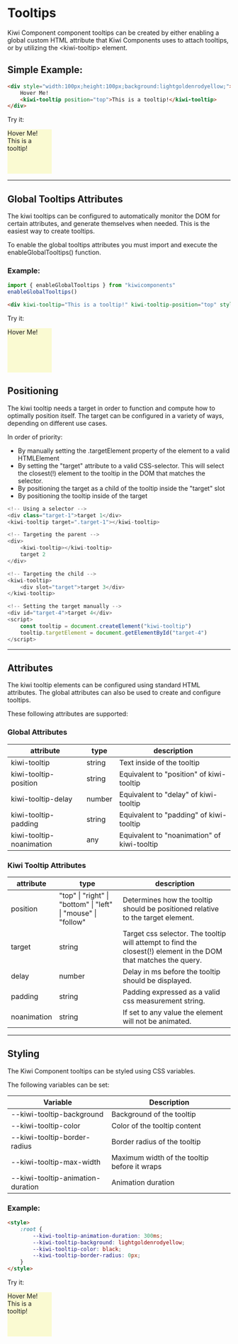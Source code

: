 # Tooltips

Kiwi Component component tooltips can be created by either enabling a global custom HTML attribute that Kiwi Components uses to attach tooltips, or by utilizing the \<kiwi-tooltip> element.

## Simple Example:

```html
<div style="width:100px;height:100px;background:lightgoldenrodyellow;">
	Hover Me!
	<kiwi-tooltip position="top">This is a tooltip!</kiwi-tooltip>
</div>
```

Try it:

<div style="width:100px;height:100px;background:lightgoldenrodyellow;">
	Hover Me!
	<kiwi-tooltip position="top">This is a tooltip!</kiwi-tooltip>
</div>

---

## Global Tooltips Attributes

The kiwi tooltips can be configured to automatically monitor the DOM for certain attributes, and generate themselves when needed. This is the easiest way to create tooltips.

To enable the global tooltips attributes you must import and execute the enableGlobalTooltips() function.

### Example:

```javascript
import { enableGlobalTooltips } from "kiwicomponents"
enableGlobalTooltips()
```

```html
<div kiwi-tooltip="This is a tooltip!" kiwi-tooltip-position="top" style="width:100px;height:100px;background:lightgoldenrodyellow;">Hover Me!</div>
```

Try it:

<div kiwi-tooltip="This is a tooltip!" kiwi-tooltip-position="top" style="width:100px;height:100px;background:lightgoldenrodyellow;">
	Hover Me!
</div>

## Positioning

The kiwi tooltip needs a target in order to function and compute how to optimally position itself. The target can be configured in a variety of ways, depending on different use cases.

In order of priority:

-   By manually setting the .targetElement property of the element to a valid HTMLElement
-   By setting the "target" attribute to a valid CSS-selector. This will select the closest(!) element to the tooltip in the DOM that matches the selector.
-   By positioning the target as a child of the tooltip inside the "target" slot
-   By positioning the tooltip inside of the target

```javascript
<!-- Using a selector -->
<div class="target-1">target 1</div>
<kiwi-tooltip target=".target-1"></kiwi-tooltip>

<!-- Targeting the parent -->
<div>
	<kiwi-tooltip></kiwi-tooltip>
	target 2
</div>

<!-- Targeting the child -->
<kiwi-tooltip>
	<div slot="target">target 3</div>
</kiwi-tooltip>

<!-- Setting the target manually -->
<div id="target-4">target 4</div>
<script>
	const tooltip = document.createElement("kiwi-tooltip")
	tooltip.targetElement = document.getElementById("target-4")
</script>

```

---

## Attributes

The kiwi tooltip elements can be configured using standard HTML attributes. The global attributes can also be used to create and configure tooltips.

These following attributes are supported:

### Global Attributes

| attribute                | type   | description                                 |
| ------------------------ | ------ | ------------------------------------------- |
| kiwi-tooltip             | string | Text inside of the tooltip                  |
| kiwi-tooltip-position    | string | Equivalent to "position" of kiwi-tooltip    |
| kiwi-tooltip-delay       | number | Equivalent to "delay" of kiwi-tooltip       |
| kiwi-tooltip-padding     | string | Equivalent to "padding" of kiwi-tooltip     |
| kiwi-tooltip-noanimation | any    | Equivalent to "noanimation" of kiwi-tooltip |

### Kiwi Tooltip Attributes

| attribute   | type                                                          | description                                                                                                     |
| ----------- | ------------------------------------------------------------- | --------------------------------------------------------------------------------------------------------------- |
| position    | "top" \| "right" \| "bottom" \| "left" \| "mouse" \| "follow" | Determines how the tooltip should be positioned relative to the target element.                                 |
| target      | string                                                        | Target css selector. The tooltip will attempt to find the closest(!) element in the DOM that matches the query. |
| delay       | number                                                        | Delay in ms before the tooltip should be displayed.                                                             |
| padding     | string                                                        | Padding expressed as a valid css measurement string.                                                            |
| noanimation | string                                                        | If set to any value the element will not be animated.                                                           |

---

## Styling

The Kiwi Component tooltips can be styled using CSS variables.

The following variables can be set:

| Variable                          | Description                                  |
| --------------------------------- | -------------------------------------------- |
| --kiwi-tooltip-background         | Background of the tooltip                    |
| --kiwi-tooltip-color              | Color of the tooltip content                 |
| --kiwi-tooltip-border-radius      | Border radius of the tooltip                 |
| --kiwi-tooltip-max-width          | Maximum width of the tooltip before it wraps |
| --kiwi-tooltip-animation-duration | Animation duration                           |

### Example:

```html
<style>
	:root {
		--kiwi-tooltip-animation-duration: 300ms;
		--kiwi-tooltip-background: lightgoldenrodyellow;
		--kiwi-tooltip-color: black;
		--kiwi-tooltip-border-radius: 0px;
	}
</style>
```

Try it:

<div style="width:100px;height:100px;background:lightgoldenrodyellow;">
	Hover Me!
	<kiwi-tooltip style="--kiwi-tooltip-animation-duration: 300ms;--kiwi-tooltip-background: lightgoldenrodyellow; --kiwi-tooltip-color: black;--kiwi-tooltip-border-radius: 0px;" position="top">This is a tooltip!</kiwi-tooltip>
</div>
